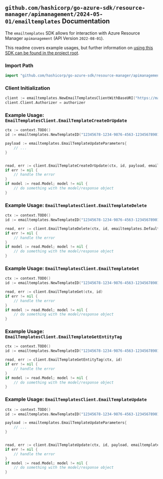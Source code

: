 
## `github.com/hashicorp/go-azure-sdk/resource-manager/apimanagement/2024-05-01/emailtemplates` Documentation

The `emailtemplates` SDK allows for interaction with Azure Resource Manager `apimanagement` (API Version `2022-08-01`).

This readme covers example usages, but further information on [using this SDK can be found in the project root](https://github.com/hashicorp/go-azure-sdk/tree/main/docs).

### Import Path

```go
import "github.com/hashicorp/go-azure-sdk/resource-manager/apimanagement/2024-05-01/emailtemplates"
```


### Client Initialization

```go
client := emailtemplates.NewEmailTemplatesClientWithBaseURI("https://management.azure.com")
client.Client.Authorizer = authorizer
```


### Example Usage: `EmailTemplatesClient.EmailTemplateCreateOrUpdate`

```go
ctx := context.TODO()
id := emailtemplates.NewTemplateID("12345678-1234-9876-4563-123456789012", "example-resource-group", "serviceName", "accountClosedDeveloper")

payload := emailtemplates.EmailTemplateUpdateParameters{
	// ...
}


read, err := client.EmailTemplateCreateOrUpdate(ctx, id, payload, emailtemplates.DefaultEmailTemplateCreateOrUpdateOperationOptions())
if err != nil {
	// handle the error
}
if model := read.Model; model != nil {
	// do something with the model/response object
}
```


### Example Usage: `EmailTemplatesClient.EmailTemplateDelete`

```go
ctx := context.TODO()
id := emailtemplates.NewTemplateID("12345678-1234-9876-4563-123456789012", "example-resource-group", "serviceName", "accountClosedDeveloper")

read, err := client.EmailTemplateDelete(ctx, id, emailtemplates.DefaultEmailTemplateDeleteOperationOptions())
if err != nil {
	// handle the error
}
if model := read.Model; model != nil {
	// do something with the model/response object
}
```


### Example Usage: `EmailTemplatesClient.EmailTemplateGet`

```go
ctx := context.TODO()
id := emailtemplates.NewTemplateID("12345678-1234-9876-4563-123456789012", "example-resource-group", "serviceName", "accountClosedDeveloper")

read, err := client.EmailTemplateGet(ctx, id)
if err != nil {
	// handle the error
}
if model := read.Model; model != nil {
	// do something with the model/response object
}
```


### Example Usage: `EmailTemplatesClient.EmailTemplateGetEntityTag`

```go
ctx := context.TODO()
id := emailtemplates.NewTemplateID("12345678-1234-9876-4563-123456789012", "example-resource-group", "serviceName", "accountClosedDeveloper")

read, err := client.EmailTemplateGetEntityTag(ctx, id)
if err != nil {
	// handle the error
}
if model := read.Model; model != nil {
	// do something with the model/response object
}
```


### Example Usage: `EmailTemplatesClient.EmailTemplateUpdate`

```go
ctx := context.TODO()
id := emailtemplates.NewTemplateID("12345678-1234-9876-4563-123456789012", "example-resource-group", "serviceName", "accountClosedDeveloper")

payload := emailtemplates.EmailTemplateUpdateParameters{
	// ...
}


read, err := client.EmailTemplateUpdate(ctx, id, payload, emailtemplates.DefaultEmailTemplateUpdateOperationOptions())
if err != nil {
	// handle the error
}
if model := read.Model; model != nil {
	// do something with the model/response object
}
```
